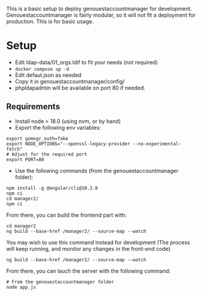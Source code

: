 This is a basic setup to deploy genouestaccountmanager for development.
Genouestaccountmanager is fairly modular, so it will not fit a deployment for production. This is for basic usage.

# Setup

* Edit ldap-data/01_orgs.ldif to fit your needs (not required)
* `docker compose up -d`
* Edit defaut.json as needed
* Copy it in genouestaccountmanager/config/
* phpldapadmin will be available on port 80 if needed.

## Requirements

* Install node > 18.0 (using nvm, or by hand)
* Export the following env variables:

```
export gomngr_auth=fake
export NODE_OPTIONS="--openssl-legacy-provider --no-experimental-fetch"
# Adjust for the required port
export PORT=80
```

* Use the following commands (from the genouestaccountmanager folder):

```
npm install -g @angular/cli@10.2.0
npm ci
cd manager2/
npm ci
```

From there, you can build the frontend part with:

```
cd manager2
ng build --base-href /manager2/ --source-map --watch
```

You may wish to use this command instead for development (The process will keep running, and monitor any changes in the front-end code)

```
ng build --base-href /manager2/ --source-map --watch
```

From there, you can lauch the server with the following command:

```
# From the genouestaccountmanager folder
node app.js
```
